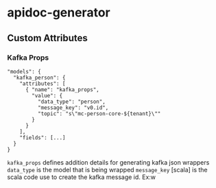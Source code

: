 apidoc-generator
================

## Custom Attributes

### Kafka Props

    "models": {
      "kafka_person": {
        "attributes": [
          { "name": "kafka_props",
            "value": {
              "data_type": "person",
              "message_key": "v0.id",
              "topic": "s\"mc-person-core-${tenant}\""
            }
          }
        ],
        "fields": [...]
      }
    }

`kafka_props` defines addition details for generating kafka json wrappers
  `data_type` is the model that is being wrapped
  `message_key` [scala] is the scala code use to create the kafka message id. Ex:w

